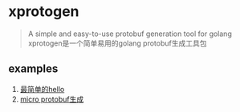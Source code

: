 # xprotogen
> A simple and easy-to-use protobuf generation tool for golang
> xprotogen是一个简单易用的golang protobuf生成工具包

## examples

1. [最简单的hello](https://github.com/kooksee/xprotogen/tree/main/examples/protoc-gen-hello)
2. [micro protobuf生成](https://github.com/kooksee/xprotogen/tree/main/examples/protoc-gen-micro)
